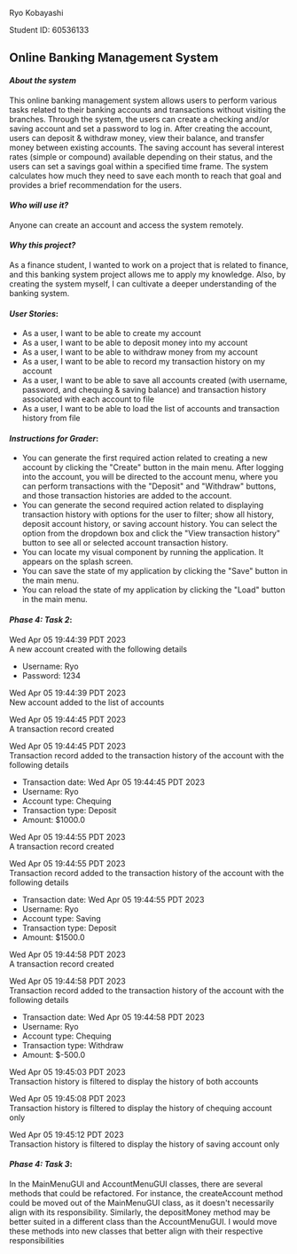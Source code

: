 Ryo Kobayashi

Student ID: 60536133

## Online Banking Management System

#### *About the system*
This online banking management system allows users to perform
various tasks related to their banking accounts and transactions
without visiting the branches. Through the system, the users can
create a checking and/or saving account and set a password to log in.
After creating the account, users can deposit & withdraw money,
view their balance, and transfer money between existing accounts.
The saving account has several interest rates (simple or compound)
available depending on their status, and the users can set a savings goal
within a specified time frame. The system calculates how much they need
to save each month to reach that goal and provides a brief recommendation for the users.

#### *Who will use it?*
Anyone can create an account and access the system remotely.

#### *Why this project?*
As a finance student, I wanted to work on a project that is related
to finance, and this banking system project allows me to apply my knowledge.
Also, by creating the system myself, I can cultivate a deeper
understanding of the banking system.

#### *User Stories*:
- As a user, I want to be able to create my account 
- As a user, I want to be able to deposit money into my account
- As a user, I want to be able to withdraw money from my account
- As a user, I want to be able to record my transaction history on my account
- As a user, I want to be able to save all accounts created (with username, password, and chequing & saving balance)
and transaction history associated with each account to file
- As a user, I want to be able to load the list of accounts and transaction history from file

#### *Instructions for Grader*:
- You can generate the first required action related to creating a new account by clicking the "Create" button in 
the main menu. After logging into the account, you will be directed to the account menu, where you can perform 
transactions with the "Deposit" and "Withdraw" buttons, and those transaction histories are added to the account. 
- You can generate the second required action related to displaying transaction history with options for the user to 
filter; show all history, deposit account history, or saving account history. You can select the 
option from the dropdown box and click the "View transaction history" button to see all or selected account 
transaction history.
- You can locate my visual component by running the application. It appears on the splash screen.
- You can save the state of my application by clicking the "Save" button in the main menu.
- You can reload the state of my application by clicking the "Load" button in the main menu.

#### *Phase 4: Task 2*:
Wed Apr 05 19:44:39 PDT 2023\
A new account created with the following details
- Username: Ryo
- Password: 1234

Wed Apr 05 19:44:39 PDT 2023\
New account added to the list of accounts

Wed Apr 05 19:44:45 PDT 2023\
A transaction record created

Wed Apr 05 19:44:45 PDT 2023\
Transaction record added to the transaction history of the account with the following details
- Transaction date: Wed Apr 05 19:44:45 PDT 2023
- Username:         Ryo
- Account type:     Chequing
- Transaction type: Deposit
- Amount:           $1000.0

Wed Apr 05 19:44:55 PDT 2023\
A transaction record created

Wed Apr 05 19:44:55 PDT 2023\
Transaction record added to the transaction history of the account with the following details
- Transaction date: Wed Apr 05 19:44:55 PDT 2023
- Username:         Ryo
- Account type:     Saving
- Transaction type: Deposit
- Amount:           $1500.0

Wed Apr 05 19:44:58 PDT 2023\
A transaction record created

Wed Apr 05 19:44:58 PDT 2023\
Transaction record added to the transaction history of the account with the following details
- Transaction date: Wed Apr 05 19:44:58 PDT 2023
- Username:         Ryo
- Account type:     Chequing
- Transaction type: Withdraw
- Amount:           $-500.0

Wed Apr 05 19:45:03 PDT 2023\
Transaction history is filtered to display the history of both accounts

Wed Apr 05 19:45:08 PDT 2023\
Transaction history is filtered to display the history of chequing account only

Wed Apr 05 19:45:12 PDT 2023\
Transaction history is filtered to display the history of saving account only

#### *Phase 4: Task 3*:

In the MainMenuGUI and AccountMenuGUI classes, there are several methods that could be refactored.
For instance, the createAccount method could be moved out of the MainMenuGUI class, as it doesn't necessarily align 
with its responsibility. Similarly, the depositMoney method may be better suited in a different class than the 
AccountMenuGUI. I would move these methods into new classes that better align with their respective responsibilities



